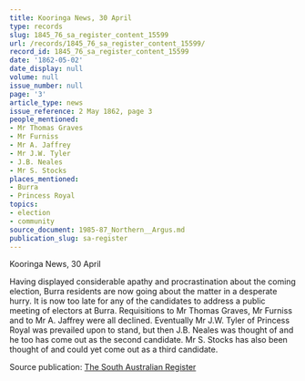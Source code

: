 ```yaml
---
title: Kooringa News, 30 April
type: records
slug: 1845_76_sa_register_content_15599
url: /records/1845_76_sa_register_content_15599/
record_id: 1845_76_sa_register_content_15599
date: '1862-05-02'
date_display: null
volume: null
issue_number: null
page: '3'
article_type: news
issue_reference: 2 May 1862, page 3
people_mentioned:
- Mr Thomas Graves
- Mr Furniss
- Mr A. Jaffrey
- Mr J.W. Tyler
- J.B. Neales
- Mr S. Stocks
places_mentioned:
- Burra
- Princess Royal
topics:
- election
- community
source_document: 1985-87_Northern__Argus.md
publication_slug: sa-register
---
```


Kooringa News, 30 April

Having displayed considerable apathy and procrastination about the coming election, Burra residents are now going about the matter in a desperate hurry.  It is now too late for any of the candidates to address a public meeting of electors at Burra.  Requisitions to Mr Thomas Graves, Mr Furniss and to Mr A. Jaffrey were all declined.  Eventually Mr J.W. Tyler of Princess Royal was prevailed upon to stand, but then J.B. Neales was thought of and he too has come out as the second candidate.  Mr S. Stocks has also been thought of and could yet come out as a third candidate.

Source publication: [The South Australian Register](/publications/sa-register/)
